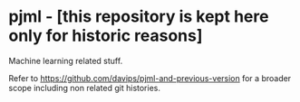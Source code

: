 # pjml - [this repository is kept here only for historic reasons]

Machine learning related stuff.

Refer to https://github.com/davips/pjml-and-previous-version for a broader scope including non related git histories.
